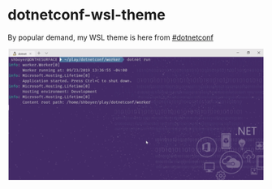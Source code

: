 # dotnetconf-wsl-theme

By popular demand, my WSL theme is here from [#dotnetconf](https://dotnetconf.net)

![screenshot](images/screenshot.png)

